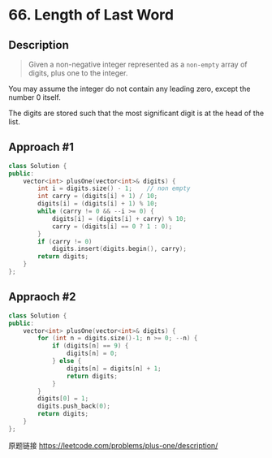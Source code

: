 # 66. Length of Last Word

## Description
>Given a non-negative integer represented as a `non-empty` array of digits, plus one to the integer.

You may assume the integer do not contain any leading zero, except the number 0 itself.

The digits are stored such that the most significant digit is at the head of the list.



## Approach #1 
```C++
class Solution {
public:
    vector<int> plusOne(vector<int>& digits) {
        int i = digits.size() - 1;    // non empty
        int carry = (digits[i] + 1) / 10;
        digits[i] = (digits[i] + 1) % 10;
        while (carry != 0 && --i >= 0) {
            digits[i] = (digits[i] + carry) % 10;
            carry = (digits[i] == 0 ? 1 : 0);
        }
        if (carry != 0)
            digits.insert(digits.begin(), carry);
        return digits;
    }
};
```

## Appraoch #2
```C++
class Solution {
public:
    vector<int> plusOne(vector<int>& digits) {
        for (int n = digits.size()-1; n >= 0; --n) {
            if (digits[n] == 9) {
                digits[n] = 0;
            } else {
                digits[n] = digits[n] + 1;
                return digits;
            }
        }
        digits[0] = 1;
        digits.push_back(0);
        return digits;
    }
};
```

原题链接 <https://leetcode.com/problems/plus-one/description/>